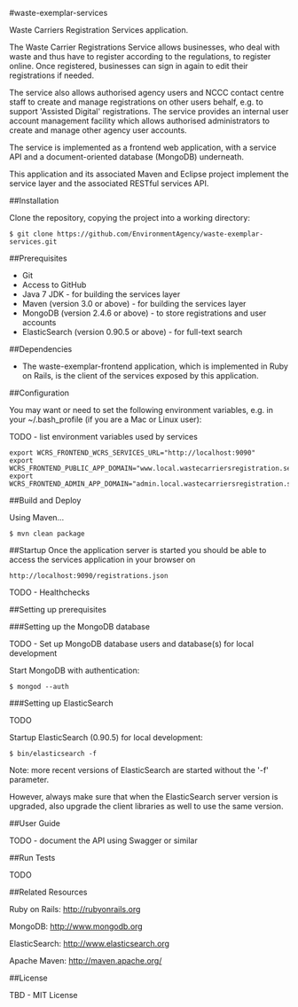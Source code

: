 
#waste-exemplar-services

Waste Carriers Registration Services application.

The Waste Carrier Registrations Service allows businesses, who deal with waste and thus have to register according to the regulations, to register online. Once registered, businesses can sign in again to edit their registrations if needed.

The service also allows authorised agency users and NCCC contact centre staff to create and manage registrations on other users behalf, e.g. to support 'Assisted Digital' registrations. The service provides an internal user account management facility which allows authorised administrators to create and manage other agency user accounts.

The service is implemented as a frontend web application, with a service API and a document-oriented database (MongoDB) underneath.

This application and its associated Maven and Eclipse project implement the service layer and the associated RESTful services API.

##Installation


Clone the repository, copying the project into a working directory:

	$ git clone https://github.com/EnvironmentAgency/waste-exemplar-services.git


##Prerequisites


* Git
* Access to GitHub
* Java 7 JDK - for building the services layer
* Maven (version 3.0 or above) - for building the services layer
* MongoDB (version 2.4.6 or above) - to store registrations and user accounts
* ElasticSearch (version 0.90.5 or above) - for full-text search

##Dependencies

* The waste-exemplar-frontend application, which is implemented in Ruby on Rails, is the client of the services exposed by this application. 

##Configuration

You may want or need to set the following environment variables, e.g. in your ~/.bash_profile (if you are a Mac or Linux user):

TODO - list environment variables used by services

	export WCRS_FRONTEND_WCRS_SERVICES_URL="http://localhost:9090"
	export WCRS_FRONTEND_PUBLIC_APP_DOMAIN="www.local.wastecarriersregistration.service.gov.uk"
	export WCRS_FRONTEND_ADMIN_APP_DOMAIN="admin.local.wastecarriersregistration.service.gov.uk"


##Build and Deploy

Using Maven...

	$ mvn clean package


##Startup
Once the application server is started you should be able to access the services application in your browser on

	http://localhost:9090/registrations.json

TODO - Healthchecks

##Setting up prerequisites

###Setting up the MongoDB database

TODO - Set up MongoDB database users and database(s) for local development

Start MongoDB with authentication:

	$ mongod --auth

###Setting up ElasticSearch

TODO

Startup ElasticSearch (0.90.5) for local development:

	$ bin/elasticsearch -f

Note: more recent versions of ElasticSearch are started without the '-f' parameter.

However, always make sure that when the ElasticSearch server version is upgraded, also upgrade the client libraries 
as well to use the same version.

##User Guide

TODO - document the API using Swagger or similar

##Run Tests

TODO

##Related Resources

Ruby on Rails: http://rubyonrails.org

MongoDB: http://www.mongodb.org

ElasticSearch: http://www.elasticsearch.org

Apache Maven: http://maven.apache.org/


##License

TBD - MIT License
